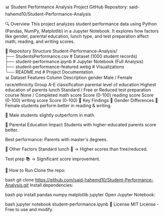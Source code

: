 📊 Student Performance Analysis Project
GitHub Repository: said-hahemd10/Student-Performance-Analysis

🔍 Overview
This project analyzes student performance data using Python (Pandas, NumPy, Matplotlib) in a Jupyter Notebook. It explores how factors like gender, parental education, lunch type, and test preparation affect math, reading, and writing scores.

📂 Repository Structure
Student-Performance-Analysis/  
├── StudentsPerformance.csv        # Dataset (1000 student records)  
├── student-performance.ipynb     # Jupyter Notebook (Full Analysis)  
├── student-performance-featured.webg  # Visualizations  
└── README.md                     # Project Documentation  
📊 Dataset Features
Column	Description
gender	Male / Female
race/ethnicity	Group A-E classification
parental level of education	Highest education of parents
lunch	Standard / Free or Reduced
test preparation course	None / Completed
math score	Score (0-100)
reading score	Score (0-100)
writing score	Score (0-100)
🔎 Key Findings
📌 Gender Differences
👩 Female students perform better in reading & writing.

👨 Male students slightly outperform in math.

📌 Parental Education Impact
Students with higher-educated parents score better.

Best performance: Parents with master's degrees.

📌 Other Factors
Standard lunch 🍎 → Higher scores than free/reduced.

Test prep 📚 → Significant score improvement.

🚀 How to Run
Clone the repo:

bash
git clone https://github.com/said-hahemd10/Student-Performance-Analysis.git
Install dependencies:

bash
pip install pandas numpy matplotlib jupyter
Open Jupyter Notebook:

bash
jupyter notebook student-performance.ipynb
📜 License
MIT License - Free to use and modify.

